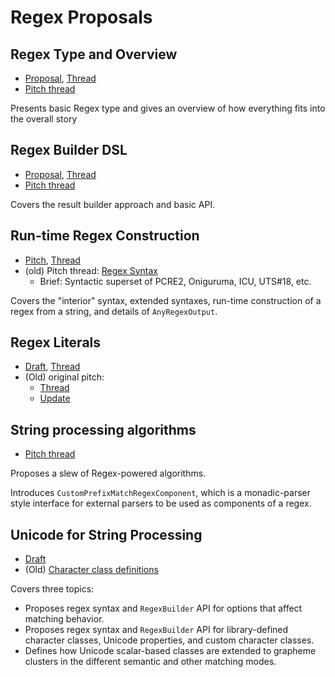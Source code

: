 
# Regex Proposals

## Regex Type and Overview

- [Proposal](https://github.com/apple/swift-evolution/blob/main/proposals/0350-regex-type-overview.md), [Thread](https://forums.swift.org/t/se-0350-regex-type-and-overview/56530)
- [Pitch thread](https://forums.swift.org/t/pitch-regex-type-and-overview/56029)

Presents basic Regex type and gives an overview of how everything fits into the overall story 


## Regex Builder DSL

- [Proposal](https://github.com/apple/swift-evolution/blob/main/proposals/0351-regex-builder.md), [Thread](https://forums.swift.org/t/se-0351-regex-builder-dsl/56531)
- [Pitch thread](https://forums.swift.org/t/pitch-regex-builder-dsl/56007)

Covers the result builder approach and basic API.


## Run-time Regex Construction

- [Pitch](https://github.com/apple/swift-experimental-string-processing/blob/main/Documentation/Evolution/RegexSyntaxRunTimeConstruction.md), [Thread](https://forums.swift.org/t/pitch-2-regex-syntax-and-run-time-construction/56624)
- (old) Pitch thread: [Regex Syntax](https://forums.swift.org/t/pitch-regex-syntax/55711)
    + Brief: Syntactic superset of PCRE2, Oniguruma, ICU, UTS\#18, etc.

Covers the "interior" syntax, extended syntaxes, run-time construction of a regex from a string, and details of `AnyRegexOutput`.

## Regex Literals

- [Draft](https://github.com/apple/swift-experimental-string-processing/pull/187), [Thread](https://forums.swift.org/t/pitch-2-regex-literals/56736)
- (Old) original pitch:
    + [Thread](https://forums.swift.org/t/pitch-regular-expression-literals/52820)
    + [Update](https://forums.swift.org/t/pitch-regular-expression-literals/52820/90)


## String processing algorithms

- [Pitch thread](https://forums.swift.org/t/pitch-regex-powered-string-processing-algorithms/55969)

Proposes a slew of Regex-powered algorithms.

Introduces `CustomPrefixMatchRegexComponent`, which is a monadic-parser style interface for external parsers to be used as components of a regex.

## Unicode for String Processing

- [Draft](https://github.com/apple/swift-experimental-string-processing/blob/main/Documentation/Evolution/UnicodeForStringProcessing.md)
- (Old) [Character class definitions](https://forums.swift.org/t/pitch-character-classes-for-string-processing/52920)

Covers three topics:

- Proposes regex syntax and `RegexBuilder` API for options that affect matching behavior.
- Proposes regex syntax and `RegexBuilder` API for library-defined character classes, Unicode properties, and custom character classes.
- Defines how Unicode scalar-based classes are extended to grapheme clusters in the different semantic and other matching modes.



